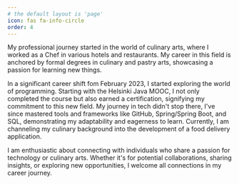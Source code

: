 ```yaml
---
# the default layout is 'page'
icon: fas fa-info-circle
order: 4
---
```


My professional journey started in the world of culinary arts, where I worked as a Chef in various hotels and restaurants. My career in this field is anchored by formal degrees in culinary and pastry arts, showcasing a passion for learning new things.

In a significant career shift fom February 2023, I started exploring the world of programming. Starting with the Helsinki Java MOOC, I not only completed the course but also earned a certification, signifying my commitment to this new field. My journey in tech didn't stop there, I've since mastered tools and frameworks like GitHub, Spring/Spring Boot, and SQL, demonstrating my adaptability and eagerness to learn. Currently, I am channeling my culinary background into the development of a food delivery application. 

I am enthusiastic about connecting with individuals who share a passion for technology or culinary arts. Whether it's for potential collaborations, sharing insights, or exploring new opportunities, I welcome all connections in my career journey.